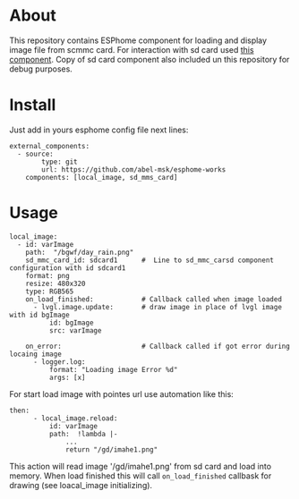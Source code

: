 # About
This repository contains ESPhome component for loading and display image file from scmmc card.
For interaction with sd card used [this component](https://github.com/abel-msk/esphome_sd_card).
Copy of sd card component also included un this repository for debug purposes.

# Install
Just add in yours esphome config file next lines:

```
external_components:
  - source:
        type: git
        url: https://github.com/abel-msk/esphome-works
    components: [local_image, sd_mms_card]
```
# Usage

```
local_image:
  - id: varImage
    path:  "/bgwf/day_rain.png"
    sd_mmc_card_id: sdcard1      #  Line to sd_mmc_carsd component configuration with id sdcard1
    format: png
    resize: 480x320
    type: RGB565     
    on_load_finished:            # Callback called when image loaded
      - lvgl.image.update:       # draw image in place of lvgl image with id bgImage
          id: bgImage
          src: varImage
    
    on_error:                    # Callback called if got error during locaing image
      - logger.log: 
          format: "Loading image Error %d"
          args: [x]
```

For start load image with pointes url use automation like this:

```
then:
      - local_image.reload: 
          id: varImage
          path:  !lambda |-
              ...
              return "/gd/imahe1.png"
```

This action will read  image '/gd/imahe1.png' from sd card  and load into memory.
When load finished this will call `on_load_finished` callbask for drawing (see loacal_image initializing).

